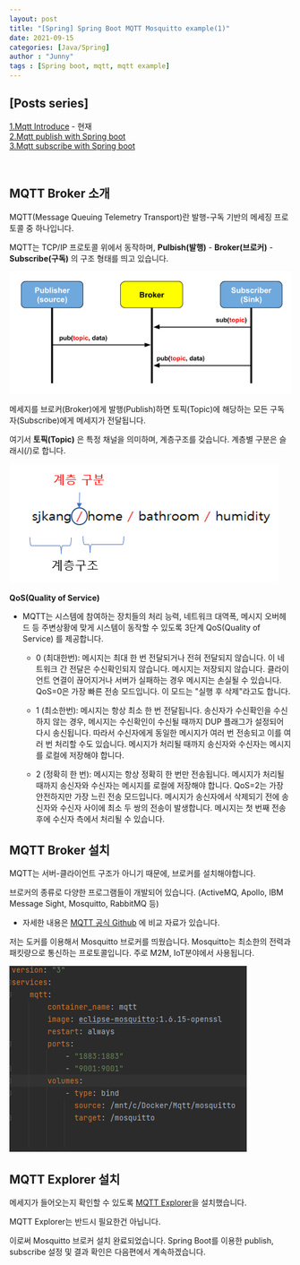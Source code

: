 ```yaml
---
layout: post
title: "[Spring] Spring Boot MQTT Mosquitto example(1)"
date: 2021-09-15
categories: [Java/Spring]
author : "Junny"
tags : [Spring boot, mqtt, mqtt example]
---
```

## [Posts series]

[1.Mqtt Introduce](https://seongjunkang.github.io/java/spring/2021/09/15/spring_mqtt_example.html) - 현재<br>
[2.Mqtt publish with Spring boot](https://seongjunkang.github.io/java/spring/2021/09/16/spring_mqtt_example_2.html)<br>
[3.Mqtt subscribe with Spring boot](https://seongjunkang.github.io/java/spring/2021/09/27/spring_mqtt_example_3.html)<br>

<br>


## MQTT Broker 소개
MQTT(Message Queuing Telemetry Transport)란 발행-구독 기반의 메세징 프로토콜 중 하나입니다.

MQTT는 TCP/IP 프로토콜 위에서 동작하며, **Pulbish(발행)** - **Broker(브로커)** - **Subscribe(구독)** 의 구조 형태를 띄고 있습니다.

![MQTT structure img](/assets/image/java/spring/2021-09-15_mqtt_structure.png)

메세지를 브로커(Broker)에게 발행(Publish)하면 토픽(Topic)에 해당하는 모든 구독자(Subscribe)에게 메세지가 전달됩니다.

여기서 **토픽(Topic)** 은 특정 채널을 의미하며, 계층구조를 갖습니다. 계층별 구분은 슬래시(/)로 합니다.

![MQTT topic img](/assets/image/java/spring/2021-09-15_mqtt_topic.png)

**QoS(Quality of Service)**
- MQTT는 시스템에 참여하는 장치들의 처리 능력, 네트워크 대역폭, 메시지 오버헤드 등 주변상황에 맞게 시스템이 동작할 수 있도록 3단계 QoS(Quality of Service) 를 제공합니다.
  - 0 (최대한번): 메시지는 최대 한 번 전달되거나 전혀 전달되지 않습니다. 이 네트워크 간 전달은 수신확인되지 않습니다.
 메시지는 저장되지 않습니다. 클라이언트 연결이 끊어지거나 서버가 실패하는 경우 메시지는 손실될 수 있습니다.
 QoS=0은 가장 빠른 전송 모드입니다. 이 모드는 "실행 후 삭제"라고도 합니다.

  - 1 (최소한번): 메시지는 항상 최소 한 번 전달됩니다. 송신자가 수신확인을 수신하지 않는 경우, 메시지는 수신확인이 수신될 때까지 DUP 플래그가 설정되어 다시 송신됩니다. 따라서 수신자에게 동일한 메시지가 여러 번 전송되고 이를 여러 번 처리할 수도 있습니다.
  메시지가 처리될 때까지 송신자와 수신자는 메시지를 로컬에 저장해야 합니다.

  - 2 (정확히 한 번): 메시지는 항상 정확히 한 번만 전송됩니다.
  메시지가 처리될 때까지 송신자와 수신자는 메시지를 로컬에 저장해야 합니다.
  QoS=2는 가장 안전하지만 가장 느린 전송 모드입니다. 메시지가 송신자에서 삭제되기 전에 송신자와 수신자 사이에 최소 두 쌍의 전송이 발생합니다. 메시지는 첫 번째 전송 후에 수신자 측에서 처리될 수 있습니다. 
  
## MQTT Broker 설치
MQTT는 서버-클라이언트 구조가 아니기 때문에, 브로커를 설치해야합니다.

브로커의 종류로 다양한 프로그램들이 개발되어 있습니다. (ActiveMQ, Apollo, IBM Message Sight, Mosquitto, RabbitMQ 등)

- 자세한 내용은 [MQTT 공식 Github](https://github.com/mqtt/mqtt.org/wiki/server-support) 에 비교 자료가 있습니다. 

저는 도커를 이용해서 Mosquitto 브로커를 띄웠습니다. Mosquitto는 최소한의 전력과 패킷량으로 통신하는 프로토콜입니다. 주로 M2M, IoT분야에서 사용됩니다.

![MQTT docker img](/assets/image/java/spring/2021-09-15_mqtt_docker_compose_img.png)

## MQTT Explorer 설치

메세지가 들어오는지 확인할 수 있도록 [MQTT Explorer](http://mqtt-explorer.com)을 설치했습니다.

MQTT Explorer는 반드시 필요한건 아닙니다.

이로써 Mosquitto 브로커 설치 완료되었습니다. 
Spring Boot를 이용한 publish, subscribe 설정 및 결과 확인은 다음편에서 계속하겠습니다.